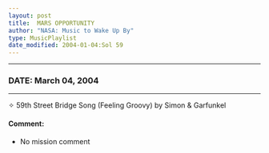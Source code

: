 ```yaml
---
layout: post
title:  MARS OPPORTUNITY
author: "NASA: Music to Wake Up By"
type: MusicPlaylist
date_modified: 2004-01-04:Sol 59
---
```


----
### DATE: March 04, 2004
----
✧ 59th Street Bridge Song (Feeling Groovy) by Simon & Garfunkel

#### Comment:
* No mission comment
